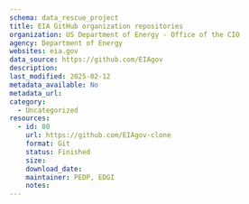 ```yaml
---
schema: data_rescue_project 
title: EIA GitHub organization repositories
organization: US Department of Energy - Office of the CIO
agency: Department of Energy
websites: eia.gov
data_source: https://github.com/EIAgov
description: 
last_modified: 2025-02-12
metadata_available: No
metadata_url: 
category:
  - Uncategorized
resources:
  - id: 80
    url: https://github.com/EIAgov-clone
    format: Git
    status: Finished
    size: 
    download_date: 
    maintainer: PEDP, EDGI
    notes: 
---
```

